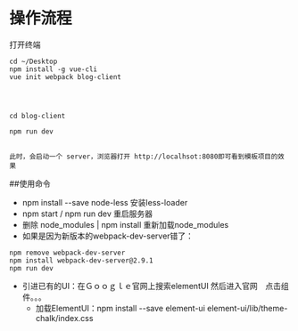 # 操作流程

打开终端

```
cd ~/Desktop
npm install -g vue-cli
vue init webpack blog-client




cd blog-client

npm run dev


此时，会启动一个 server，浏览器打开 http://localhsot:8080即可看到模板项目的效果
```

##使用命令

* npm install --save node-less 安装less-loader
* npm start / npm run dev   重启服务器
* 删除 node_modules  | npm install  重新加载node_modules
* 如果是因为新版本的webpack-dev-server错了：
```
npm remove webpack-dev-server
npm install webpack-dev-server@2.9.1
npm run dev

```
* 引进已有的UI：在Ｇｏｏｇｌｅ官网上搜索elementUI 然后进入官网　点击组件。。。
    * 加载ElementUI：npm install --save element-ui element-ui/lib/theme-chalk/index.css